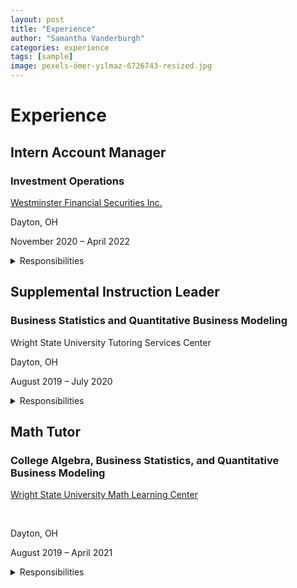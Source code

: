 ```yaml
---
layout: post
title: "Experience"
author: "Samantha Vanderburgh"
categories: experience
tags: [sample]
image: pexels-ömer-yılmaz-6726743-resized.jpg
---
```


<h1> Experience </h1>

<h2>Intern Account Manager</h2>
<h3>Investment Operations</h3>
<div class="experience-row">
   <div class="icon-wrapper"><i class="fa-solid fa-briefcase"></i></div>
   <p><a href="https://www.westminsterfinancial.com/">Westminster Financial Securities Inc.</a></p>
</div>
<div class="experience-row">
  <div class="icon-wrapper"><i class="fa-solid fa-location-pin"></i></div> 
  <p>Dayton, OH</p>
</div>
<div class="experience-row">
  <div class="icon-wrapper"><i class="fa-regular fa-calendar-days"></i></div>
  <p>November 2020 – April 2022</p>
</div>
<details><summary>Responsibilities</summary>
   <p>
   ■ Reconciled various portfolio and account management operations for a business of >$0.5B in AUM and >9,000 accounts <br>
   ■ Automated daily trade blotters, transfers, funds, and options reports using Microsoft Excel VBA Macro programs <br>
   ■ Provided account login and navigation support for clients and compiled portfolio performance reports for meetings <br>
   ■ Updated weekly Investment Policy Committee presentations and company pitch presentations containing risk mitigation analysis <br>
   </p>
</details>

<h2>Supplemental Instruction Leader</h2>
<h3>Business Statistics and Quantitative Business Modeling</h3>
<div class="experience-row">
   <div class="icon-wrapper"><i class="fa-solid fa-briefcase"></i></div> 
   <p><a href="https://www.wright.edu/student-success/academic-support/tutoring-services"></a>Wright State University Tutoring Services Center</p>
</div>
<div class="experience-row">
   <div class="icon-wrapper"><i class="fa-solid fa-location-pin"></i></div>
   <p>Dayton, OH</p>
</div>
<div class="experience-row">
   <div class="icon-wrapper"><i class="fa-regular fa-calendar-days"></i></div>
   <p>August 2019 – July 2020</p>
</div>
<details><summary>Responsibilities</summary>
   <p>
   ■ Developed and instructed weekly study and monthly exam review sessions for up to 60 students <br>
   ■ Reinforced topics including descriptive statistics, ad hoc analysis, hypothesis testing, probability, and forecasting <br>
   ■ Provided support and communication with students to assist with coursework <br>
   ■ Produced frequency maps of Supplemental Instruction for decision making purposes of management <br>
   </p>
</details>  

<h2>Math Tutor</h2>
<h3>College Algebra, Business Statistics, and Quantitative Business Modeling</h3>
<div class="experience-row">
   <div class="icon-wrapper"><i class="fa-solid fa-briefcase"></i></div>
   <p><a href="https://www.wright.edu/student-success/academic-support/math-learning-center">Wright State University Math Learning Center</a></p><br>
</div>
<div class="experience-row">
   <div class="icon-wrapper"><i class="fa-solid fa-location-pin"></i></div>
   <p>Dayton, OH</p>
</div>
<div class="experience-row">
   <div class="icon-wrapper"><i class="fa-regular fa-calendar-days"></i></div>
   <p>August 2019 – April 2021</p>
</div>
<details><summary>Responsibilities</summary>
   <p>
   ■ Assisted up to 100 students with math homework and exam preparation on both a walk-in and appointment basis <br>
   ■ Worked in tandem with course instructors to stay updated on course curriculum <br>
   ■ Developed study skills for continuous learning of students by practicing established study techniques <br>
   ■ Encouraged learning on an individualized basis by determining measurable and attainable goals for each student <br>
   </p>
</details>

